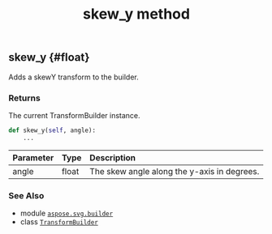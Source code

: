 ﻿---
title: skew_y method
second_title: Aspose.SVG for Python via .NET API References
description: 
type: docs
weight: 70
url: /python-net/aspose.svg.builder/transformbuilder/skew_y/
is_root: false
---

## skew_y {#float}

Adds a skewY transform to the builder.


### Returns 


The current TransformBuilder instance.


```python
def skew_y(self, angle):
    ...
```


| Parameter | Type | Description |
| :- | :- | :- |
| angle | float | The skew angle along the y-axis in degrees. |



### See Also
* module [`aspose.svg.builder`](../../)
* class [`TransformBuilder`](/svg/python-net/aspose.svg.builder/transformbuilder)
